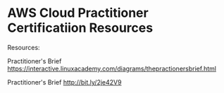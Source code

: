 # AWS Cloud Practitioner Certificatiion Resources






Resources:

Practitioner's Brief
https://interactive.linuxacademy.com/diagrams/thepractionersbrief.html

Practitioner's Brief
http://bit.ly/2je42V9
